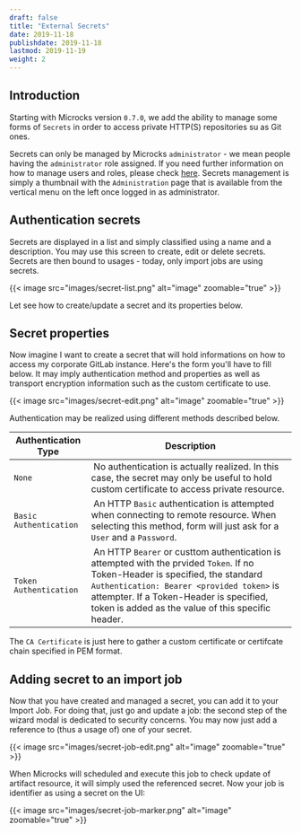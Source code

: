 ```yaml
---
draft: false
title: "External Secrets"
date: 2019-11-18
publishdate: 2019-11-18
lastmod: 2019-11-19
weight: 2
---
```


## Introduction

Starting with Microcks version `0.7.0`, we add the ability to manage some forms of `Secrets` in order to access private HTTP(S) repositories su as Git ones.

Secrets can only be managed by Microcks `administrator` - we mean people having the `administrator` role assigned. If you need further information on how to manage users and roles, please check [here](./users). Secrets management is simply a thumbnail with the `Administration` page that is available from the vertical menu on the left once logged in as administrator.

## Authentication secrets

Secrets are displayed in a list and simply classified using a name and a description. You may use this screen to create, edit or delete secrets. Secrets are then bound to usages - today, only import jobs are using secrets.

{{< image src="images/secret-list.png" alt="image" zoomable="true" >}}

Let see how to create/update a secret and its properties below.

## Secret properties 

Now imagine I want to create a secret that will hold informations on how to access my corporate GitLab instance. Here's the form you'll have to fill below. It may imply authentication method and properties as well as transport encryption information such as the custom certificate to use.

{{< image src="images/secret-edit.png" alt="image" zoomable="true" >}}

Authentication may be realized using different methods described below.

| Authentication Type | Description |
| ------------------- | ----------- |
| `None` | No authentication is actually realized. In this case, the secret may only be useful to hold custom certificate to access private resource. |
| `Basic Authentication` | An HTTP `Basic` authentication is attempted when connecting to remote resource. When selecting this method, form will just ask for a `User` and a `Password`. |
| `Token Authentication` | An HTTP `Bearer` or custtom authentication is attempted with the prvided `Token`. If no Token-Header is specified, the standard `Authentication: Bearer <provided token>` is attempter. If a Token-Header is specified, token is added as the value of this specific header. |

The `CA Certificate` is just here to gather a custom certificate or certifcate chain specified in PEM format.

## Adding secret to an import job

Now that you have created and managed a secret, you can add it to your Import Job. For doing that, just go and update a job: the second step of the wizard modal is dedicated to security concerns. You may now just add a reference to (thus a usage of) one of your secret.

{{< image src="images/secret-job-edit.png" alt="image" zoomable="true" >}}

When Microcks will scheduled and execute this job to check update of artifact resource, it will simply used the referenced secret. Now your job is identifier as using a secret on the UI:

{{< image src="images/secret-job-marker.png" alt="image" zoomable="true" >}}
